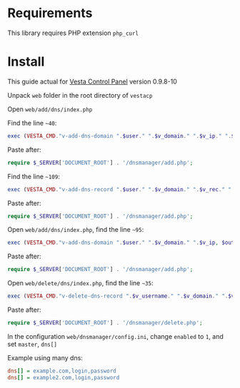 Requirements
==========================
This library requires PHP extension ```php_curl```

Install
==========================
This guide actual for [Vesta Control Panel](http://vestacp.com) version 0.9.8-10

Unpack ```web``` folder in the root directory of ```vestacp```

Open ```web/add/dns/index.php```

Find the line ```~40```:
```php
exec (VESTA_CMD."v-add-dns-domain ".$user." ".$v_domain." ".$v_ip." ".$v_ns1." ".$v_ns2." ".$v_ns3." ".$v_ns4." no", $output, $return_var);
```
Paste after:
```php
require $_SERVER['DOCUMENT_ROOT'] . '/dnsmanager/add.php';
```

Find the line ```~109```:
```php
exec (VESTA_CMD."v-add-dns-record ".$user." ".$v_domain." ".$v_rec." ".$v_type." ".$v_val." ".$v_priority, $output, $return_var);
```
Paste after:
```php
require $_SERVER['DOCUMENT_ROOT'] . '/dnsmanager/add.php';
```

Open ```web/add/dns/index.php```, find the line ```~95```:
```php
exec (VESTA_CMD."v-add-dns-domain ".$user." ".$v_domain." ".$v_ip, $output, $return_var);
```

Paste after:
```php
require $_SERVER['DOCUMENT_ROOT'] . '/dnsmanager/add.php';
```

Open ```web/delete/dns/index.php```, find the line ```~35```:
```php
exec (VESTA_CMD."v-delete-dns-record ".$v_username." ".$v_domain." ".$v_record_id, $output, $return_var);
```
Paste after:
```php
require $_SERVER['DOCUMENT_ROOT'] . '/dnsmanager/delete.php';
```

In the configuration ```web/dnsmanager/config.ini```, change ```enabled``` to ```1```, and set ```master```, ```dns[]``` 

Example using many dns:
```ini
dns[] = example.com,login,password
dns[] = example2.com,login,password
```